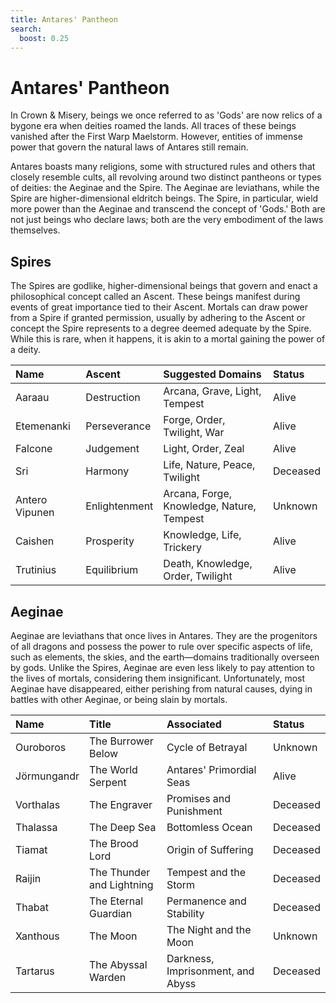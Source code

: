 ```yaml
---
title: Antares' Pantheon
search:
  boost: 0.25
---
```


# Antares' Pantheon

In Crown & Misery, beings we once referred to as 'Gods' are now relics of a bygone era when deities roamed the lands. All traces of these beings vanished after the First Warp Maelstorm. However, entities of immense power that govern the natural laws of Antares still remain. 

Antares boasts many religions, some with structured rules and others that closely resemble cults, all revolving around two distinct pantheons or types of deities: the Aeginae and the Spire. The Aeginae are leviathans, while the Spire are higher-dimensional eldritch beings. The Spire, in particular, wield more power than the Aeginae and transcend the concept of 'Gods.' Both are not just beings who declare laws; both are the very embodiment of the laws themselves.

## Spires

The Spires are godlike, higher-dimensional beings that govern and enact a philosophical concept called an Ascent. These beings manifest during events of great importance tied to their Ascent. Mortals can draw power from a Spire if granted permission, usually by adhering to the Ascent or concept the Spire represents to a degree deemed adequate by the Spire. While this is rare, when it happens, it is akin to a mortal gaining the power of a deity.

| Name | Ascent | Suggested Domains | Status |
|:--|:--|:--|:--|
| Aaraau | Destruction | Arcana, Grave, Light, Tempest | Alive |
| Etemenanki | Perseverance | Forge, Order, Twilight, War | Alive |
| Falcone | Judgement | Light, Order, Zeal | Alive |
| Sri | Harmony | Life, Nature, Peace, Twilight | Deceased |
| Antero Vipunen | Enlightenment  | Arcana, Forge, Knowledge, Nature, Tempest | Unknown |
| Caishen | Prosperity | Knowledge, Life, Trickery  | Alive |
| Trutinius | Equilibrium | Death, Knowledge, Order, Twilight | Alive |

## Aeginae

Aeginae are leviathans that once lives in Antares. They are the progenitors of all dragons and possess the power to rule over specific aspects of life, such as elements, the skies, and the earth—domains traditionally overseen by gods. Unlike the Spires, Aeginae are even less likely to pay attention to the lives of mortals, considering them insignificant. Unfortunately, most Aeginae have disappeared, either perishing from natural causes, dying in battles with other Aeginae, or being slain by mortals.

| Name | Title | Associated | Status |
|:--|:--|:--|:--|
| Ouroboros | The Burrower Below | Cycle of Betrayal | Unknown |
| Jörmungandr | The World Serpent | Antares' Primordial Seas | Alive |
| Vorthalas | The Engraver | Promises and Punishment | Deceased |
| Thalassa | The Deep Sea | Bottomless Ocean | Deceased |
| Tiamat | The Brood Lord | Origin of Suffering | Deceased|
| Raijin | The Thunder and Lightning | Tempest and the Storm | Deceased |
| Thabat | The Eternal Guardian | Permanence and Stability | Deceased |
| Xanthous | The Moon | The Night and the Moon | Unknown |
| Tartarus | The Abyssal Warden | Darkness, Imprisonment, and Abyss | Deceased |